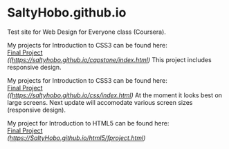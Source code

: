 # SaltyHobo.github.io
Test site for Web Design for Everyone class (Coursera).

My projects for Introduction to CSS3 can be found here: <br>
<a href="https://saltyhobo.github.io/capstone/index.html">Final Project</a><br>
<cite> ((https://saltyhobo.github.io/capstone/index.html)</cite>
This project includes responsive design.

My projects for Introduction to CSS3 can be found here: <br>
<a href="https://saltyhobo.github.io/css/index.html">Final Project</a><br>
<cite> ((https://saltyhobo.github.io/css/index.html)</cite>
At the moment it looks best on large screens. Next update will accomodate various screen sizes (responsive design).

My project for Introduction to HTML5 can be found here: <br>
<a href="https://SaltyHobo.github.io/html5/fproject.html">Final Project</a><br>
<cite> (https://SaltyHobo.github.io/html5/fproject.html)</cite>


